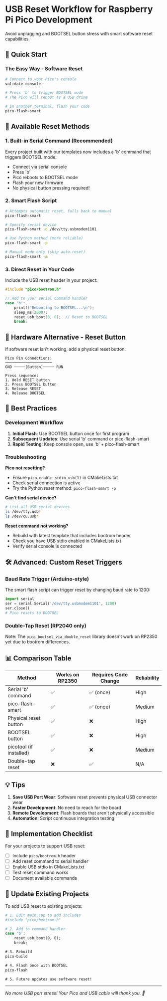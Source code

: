 # USB Reset Workflow for Raspberry Pi Pico Development

Avoid unplugging and BOOTSEL button stress with smart software reset capabilities.

## 🚀 Quick Start

### The Easy Way - Software Reset
```bash
# Connect to your Pico's console
validate-console

# Press 'b' to trigger BOOTSEL mode
# The Pico will reboot as a USB drive

# In another terminal, flash your code
pico-flash-smart
```

## 📡 Available Reset Methods

### 1. Built-in Serial Command (Recommended)
Every project built with our templates now includes a 'b' command that triggers BOOTSEL mode:
- Connect via serial console
- Press 'b' 
- Pico reboots to BOOTSEL mode
- Flash your new firmware
- No physical button pressing required!

### 2. Smart Flash Script
```bash
# Attempts automatic reset, falls back to manual
pico-flash-smart

# Specify serial device
pico-flash-smart -d /dev/tty.usbmodem1101

# Use Python method (more reliable)
pico-flash-smart -p

# Manual mode only (skip auto-reset)
pico-flash-smart -m
```

### 3. Direct Reset in Your Code
Include the USB reset header in your project:
```cpp
#include "pico/bootrom.h"

// Add to your serial command handler
case 'b':
    printf("Rebooting to BOOTSEL...\n");
    sleep_ms(2000);
    reset_usb_boot(0, 0);  // Reset to BOOTSEL
    break;
```

## 🔧 Hardware Alternative - Reset Button

If software reset isn't working, add a physical reset button:

```
Pico Pin Connections:
─────────────────────
GND ─────[Button]───── RUN

Press sequence:
1. Hold RESET button
2. Press BOOTSEL button  
3. Release RESET
4. Release BOOTSEL
```

## 🎯 Best Practices

### Development Workflow
1. **Initial Flash**: Use BOOTSEL button once for first program
2. **Subsequent Updates**: Use serial 'b' command or pico-flash-smart
3. **Rapid Testing**: Keep console open, use 'b' + pico-flash-smart

### Troubleshooting

**Pico not resetting?**
- Ensure `pico_enable_stdio_usb(1)` in CMakeLists.txt
- Check serial connection is active
- Try the Python reset method: `pico-flash-smart -p`

**Can't find serial device?**
```bash
# List all USB serial devices
ls /dev/tty.usb*
ls /dev/cu.usb*
```

**Reset command not working?**
- Rebuild with latest template that includes bootrom header
- Check you have USB stdio enabled in CMakeLists.txt
- Verify serial console is connected

## 🛠️ Advanced: Custom Reset Triggers

### Baud Rate Trigger (Arduino-style)
The smart flash script can trigger reset by changing baud rate to 1200:
```python
import serial
ser = serial.Serial('/dev/tty.usbmodem1101', 1200)
ser.close()
# Pico resets to BOOTSEL
```

### Double-Tap Reset (RP2040 only)
Note: The `pico_bootsel_via_double_reset` library doesn't work on RP2350 yet due to bootrom differences.

## 📊 Comparison Table

| Method | Works on RP2350 | Requires Code Change | Reliability |
|--------|-----------------|---------------------|-------------|
| Serial 'b' command | ✅ | ✅ (once) | High |
| pico-flash-smart | ✅ | ✅ (once) | Medium |
| Physical reset button | ✅ | ❌ | High |
| BOOTSEL button | ✅ | ❌ | High |
| picotool (if installed) | ✅ | ❌ | Medium |
| Double-tap reset | ❌ | ✅ | N/A |

## 💡 Tips

1. **Save USB Port Wear**: Software reset prevents physical USB connector wear
2. **Faster Development**: No need to reach for the board
3. **Remote Development**: Flash boards that aren't physically accessible
4. **Automation**: Script continuous integration testing

## 📝 Implementation Checklist

For your projects to support USB reset:

- [ ] Include `pico/bootrom.h` header
- [ ] Add reset command to serial handler
- [ ] Enable USB stdio in CMakeLists.txt
- [ ] Test reset command works
- [ ] Document available commands

## 🔄 Update Existing Projects

To add USB reset to existing projects:

```bash
# 1. Edit main.cpp to add includes
#include "pico/bootrom.h"

# 2. Add to command handler
case 'b':
    reset_usb_boot(0, 0);
    break;

# 3. Rebuild
pico-build

# 4. Flash once with BOOTSEL
pico-flash

# 5. Future updates use software reset!
```

---

*No more USB port stress! Your Pico and USB cable will thank you. 🎉*